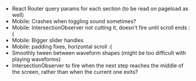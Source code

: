 * React Router query params for each section (to be read on pageload as well)
* Mobile: Crashes when toggling sound sometimes?
* Mobile: IntersectionObserver not cutting it, doesn't fire until scroll ends :(
* Mobile: Bigger slider handles
* Mobile: padding fixes, horizontal scroll :(
* Smoothly tween between waveform shapes (might be too difficult with playing waveforms)
* IntersectionObserver to fire when the next step reaches the middle of the screen, rather than when the current one exits?

